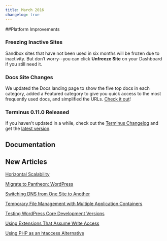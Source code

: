 ```yaml
---
title: March 2016
changelog: true
---
```

##Platform Improvements


### Freezing Inactive Sites  
Sandbox sites that have not been used in six months will be frozen due to inactivity. But don’t worry--you can click **Unfreeze Site** on your Dashboard if you still need it.

### Docs Site Changes
We updated the Docs landing page to show the five top docs in each category, added a Featured category to give you quick access to the most frequently used docs, and simplified the URLs. [Check it out](https://pantheon.io/docs/)!

### Terminus 0.11.0 Released
If you haven't updated in a while, check out the [Terminus Changelog](https://github.com/pantheon-systems/cli/blob/master/CHANGELOG.md) and get the [latest version](https://github.com/pantheon-systems/cli/releases).


## Documentation
## New Articles
[Horizontal Scalability](/docs/horizontal-scalability/)  

[Migrate to Pantheon: WordPress](/docs/migrate-wordpress/)  

[Switching DNS from One Site to Another](/docs/migrate-wordpress/)  

[Temporary File Management with Multiple Application Containers](/docs/temp-files/)  

[Testing WordPress Core Development Versions](/docs/wordpress-development-versions/)  

[Using Extensions That Assume Write Access](/docs/assuming-write-access/)  

[Using PHP as an htaccess Alternative](/docs/htaccess/)  
